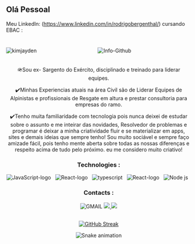 ## Olá Pessoal 

Meu LinkedIn: (https://www.linkedin.com/in/rodrigobergenthal/) cursando EBAC
:
#
<div align="center">
  <img alt="Info-Github" src="https://github-readme-stats.vercel.app/api?username=RodrigoBergenthal&show_icons=true&theme=ocean_dark&include_all_commits=true&count_private=true&title_color=d81b60%22%20height=%22150%22">
<img align="left" src="https://github-readme-stats.vercel.app/api/top-langs?username=RodrigoBergenthal&show_icons=true&locale=en&layout=compact&theme=ocean_dark&title_color=d81b60" alt="kimjayden" />
 
<div/>
<br/>
 <br/>
  🪖Sou ex- Sargento do Exército, disciplinado e treinado para liderar equipes.

✔️Minhas Experiencias atuais na área Civil são de Liderar Equipes de Alpinistas e profissionais de Resgate em altura e prestar consultoria para empresas do ramo.

✔️Tenho muita familiaridade com tecnologia pois nunca deixei de estudar sobre o assunto e me inteirar das novidades, Resolvedor de problemas e programar é deixar a minha criatividade fluir e se materializar em apps, sites e demais ideias que sempre tenho! Sou muito sociável e sempre faço amizade fácil, pois tenho mente aberta sobre todas as nossas diferenças e respeito acima de tudo pelo próximo. eu me considero muito criativo!
 <br/>
  <h3>Technologies :</h3>
<div>
  
  <img alt="JavaScript-logo" src="https://img.shields.io/badge/JavaScript-F7DF1E?style=for-the-badge&logo=javascript&logoColor=black" />
    &nbsp;
  <img alt="React-logo" src="https://img.shields.io/badge/React-20232A?style=for-the-badge&logo=react&logoColor=61DAFB"/>
    &nbsp;
  <img  alt="typescript" src="https://img.shields.io/badge/TypeScript-007ACC?style=for-the-badge&logo=typescript&logoColor=white" />
   &nbsp;
   <img alt="React-logo" src="https://img.shields.io/badge/React-Native-4040bf?style=for-the-badge&logo=react&logoColor=61DAFB"/>
    &nbsp;
 <img alt="Node js" src="https://img.shields.io/badge/Node.js-339933?style=for-the-badge&logo=nodedotjs&logoColor=white"/>
  &nbsp;
  <br/>
   <h3>Contacts :</h3>
<div/>

<div>
 <img src="https://img.shields.io/badge/Gmail-D14836?style=for-the-badge&logo=gmail&logoColor=white" alt="GMAIL"/>
 </a>
  <a href="https://www.linkedin.com/in/rodrigobergenthal/" target="_blanck">
    <img src="https://img.shields.io/badge/LinkedIn-0077B5?style=for-the-badge&logo=linkedin&logoColor=white"/> 
  </a>
  <a href="tel:51993402428">
    <img src="https://img.shields.io/badge/WhatsApp-25D366?style=for-the-badge&logo=whatsapp&logoColor=white"/> 
   </a>
</div>
   <br/>

 
[![GitHub Streak](https://streak-stats.demolab.com?user=rodrigoBergenthal&theme=javascript&locale=pt_BR)](https://git.io/streak-stats)


  
![Snake animation](https://github.com/RodrigoBergenthal/RodrigoBergenthal/blob/output/github-contribution-grid-snake.svg)

